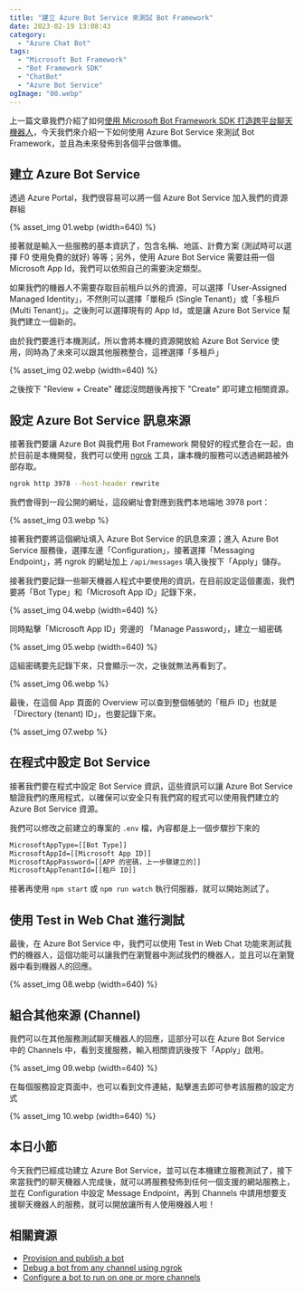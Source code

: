 ```yaml
---
title: "建立 Azure Bot Service 來測試 Bot Framework"
date: 2023-02-19 13:08:43
category:
  - "Azure Chat Bot"
tags:
  - "Microsoft Bot Framework"
  - "Bot Framework SDK"
  - "ChatBot"
  - "Azure Bot Service"
ogImage: "00.webp"
---
```


上一篇文章我們介紹了如何[使用 Microsoft Bot Framework SDK 打造跨平台聊天機器人](https://fullstackladder.dev/blog/2023/02/18/develop-chat-bot-using-microsoft-bot-framework/)，今天我們來介紹一下如何使用 Azure Bot Service 來測試 Bot Framework，並且為未來發佈到各個平台做準備。

<!-- more -->

## 建立 Azure Bot Service

透過 Azure Portal，我們很容易可以將一個 Azure Bot Service 加入我們的資源群組

{% asset_img 01.webp (width=640) %}

接著就是輸入一些服務的基本資訊了，包含名稱、地區、計費方案 (測試時可以選擇 F0 使用免費的就好) 等等；另外，使用 Azure Bot Service 需要註冊一個 Microsoft App Id，我們可以依照自己的需要決定類型。

如果我們的機器人不需要存取目前租戶以外的資源，可以選擇「User-Assigned Managed Identity」，不然則可以選擇「單租戶 (Single Tenant)」或「多租戶 (Multi Tenant)」。之後則可以選擇現有的 App Id，或是讓 Azure Bot Service 幫我們建立一個新的。

由於我們要進行本機測試，所以會將本機的資源開放給 Azure Bot Service 使用，同時為了未來可以跟其他服務整合，這裡選擇「多租戶」

{% asset_img 02.webp (width=640) %}

之後按下 "Review + Create" 確認沒問題後再按下 "Create" 即可建立相關資源。

## 設定 Azure Bot Service 訊息來源

接著我們要讓 Azure Bot 與我們用 Bot Framework 開發好的程式整合在一起，由於目前是本機開發，我們可以使用 [ngrok](https://ngrok.com/) 工具，讓本機的服務可以透過網路被外部存取。

```sh
ngrok http 3978 --host-header rewrite
```

我們會得到一段公開的網址，這段網址會對應到我們本地端地 3978 port：

{% asset_img 03.webp %}

接著我們要將這個網址填入 Azure Bot Service 的訊息來源；進入 Azure Bot Service 服務後，選擇左邊「Configuration」，接著選擇「Messaging Endpoint」，將 ngrok 的網址加上 `/api/messages` 填入後按下「Apply」儲存。

接著我們要記錄一些聊天機器人程式中要使用的資訊，在目前設定這個畫面，我們要將「Bot Type」和「Microsoft App ID」記錄下來，

{% asset_img 04.webp (width=640) %}

同時點擊「Microsoft App ID」旁邊的 「Manage Password」，建立一組密碼

{% asset_img 05.webp (width=640) %}

這組密碼要先記錄下來，只會顯示一次，之後就無法再看到了。

{% asset_img 06.webp %}

最後，在這個 App 頁面的 Overview 可以查到整個帳號的「租戶 ID」也就是「Directory (tenant) ID」，也要記錄下來。

{% asset_img 07.webp %}

## 在程式中設定 Bot Service

接著我們要在程式中設定 Bot Service 資訊，這些資訊可以讓 Azure Bot Service 驗證我們的應用程式，以確保可以安全只有我們寫的程式可以使用我們建立的 Azure Bot Service 資源。

我們可以修改之前建立的專案的 `.env` 檔，內容都是上一個步驟抄下來的

```txt
MicrosoftAppType=[[Bot Type]]
MicrosoftAppId=[[Microsoft App ID]]
MicrosoftAppPassword=[[APP 的密碼，上一步驟建立的]]
MicrosoftAppTenantId=[[租戶 ID]]
```

接著再使用 `npm start` 或 `npm run watch` 執行伺服器，就可以開始測試了。

## 使用 Test in Web Chat 進行測試

最後，在 Azure Bot Service 中，我們可以使用 Test in Web Chat 功能來測試我們的機器人，這個功能可以讓我們在瀏覽器中測試我們的機器人，並且可以在瀏覽器中看到機器人的回應。

{% asset_img 08.webp (width=640) %}

## 組合其他來源 (Channel)

我們可以在其他服務測試聊天機器人的回應，這部分可以在 Azure Bot Service 中的 Channels 中，看到支援服務，輸入相關資訊後按下「Apply」啟用。

{% asset_img 09.webp (width=640) %}

在每個服務設定頁面中，也可以看到文件連結，點擊進去即可參考該服務的設定方式

{% asset_img 10.webp (width=640) %}

## 本日小節

今天我們已經成功建立 Azure Bot Service，並可以在本機建立服務測試了，接下來當我們的聊天機器人完成後，就可以將服務發佈到任何一個支援的網站服務上，並在 Configuration 中設定 Message Endpoint，再到 Channels 中請用想要支援聊天機器人的服務，就可以開放讓所有人使用機器人啦！

## 相關資源

- [Provision and publish a bot](https://learn.microsoft.com/en-us/azure/bot-service/provision-and-publish-a-bot?view=azure-bot-service-4.0&WT.mc_id=DOP-MVP-5003734&tabs=userassigned%2Ccsharp)
- [Debug a bot from any channel using ngrok](https://learn.microsoft.com/en-us/azure/bot-service/bot-service-debug-channel-ngrok?view=azure-bot-service-4.0&WT.mc_id=DOP-MVP-5003734)
- [Configure a bot to run on one or more channels](https://learn.microsoft.com/en-us/azure/bot-service/bot-service-manage-channels?view=azure-bot-service-4.0&WT.mc_id=DOP-MVP-5003734)

